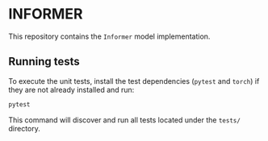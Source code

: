 # INFORMER

This repository contains the `Informer` model implementation.

## Running tests

To execute the unit tests, install the test dependencies (`pytest` and `torch`) if they are not already installed and run:

```bash
pytest
```

This command will discover and run all tests located under the `tests/` directory.
